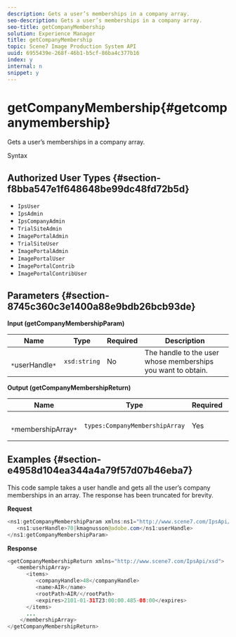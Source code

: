 ```yaml
---
description: Gets a user’s memberships in a company array.
seo-description: Gets a user’s memberships in a company array.
seo-title: getCompanyMembership
solution: Experience Manager
title: getCompanyMembership
topic: Scene7 Image Production System API
uuid: 6955439e-268f-46b1-b5cf-86ba4c377b16
index: y
internal: n
snippet: y
---
```


# getCompanyMembership{#getcompanymembership}

Gets a user’s memberships in a company array.

 Syntax 

## Authorized User Types {#section-f8bba547e1f648648be99dc48fd72b5d}

* `IpsUser` 
* `IpsAdmin` 
* `IpsCompanyAdmin` 
* `TrialSiteAdmin` 
* `ImagePortalAdmin` 
* `TrialSiteUser` 
* `ImagePortalAdmin` 
* `ImagePortalUser` 
* `ImagePortalContrib` 
* `ImagePortalContribUser`

## Parameters {#section-8745c360c3e1400a88e9bdb26bcb93de}

**Input (getCompanyMembershipParam)** 

|  Name  | Type  | Required  | Description  |
|---|---|---|---|
|  ` *`userHandle`*`  | `xsd:string`  | No  | The handle to the user whose memberships you want to obtain.  |

**Output (getCompanyMembershipReturn)** 

|  Name  | Type  | Required  | Description  |
|---|---|---|---|
|  ` *`membershipArray`*`  | `types:CompanyMembershipArray`  | Yes  | Array of company memberships.  |

## Examples {#section-e4958d104ea344a4a79f57d07b46eba7}

This code sample takes a user handle and gets all the user’s company memberships in an array. The response has been truncated for brevity.

**Request** 

```java
<ns1:getCompanyMembershipParam xmlns:ns1="http://www.scene7.com/IpsApi/xsd">
   <ns1:userHandle>70|kmagnusson@adobe.com</ns1:userHandle>
</ns1:getCompanyMembershipParam>
```

**Response** 

```java
<getCompanyMembershipReturn xmlns="http://www.scene7.com/IpsApi/xsd">
   <membershipArray>
      <items>
         <companyHandle>48</companyHandle>
         <name>AIR</name>
         <rootPath>AIR/</rootPath>
         <expires>2101-01-31T23:00:00.485-08:00</expires>
      </items>
      ...
    </membershipArray>
</getCompanyMembershipReturn>
```

